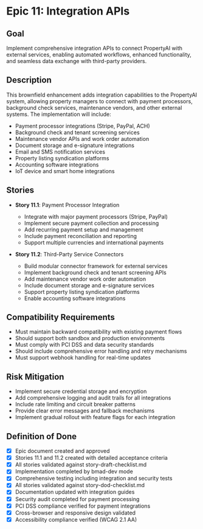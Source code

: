 # Epic 11: Integration APIs

## Goal
Implement comprehensive integration APIs to connect PropertyAI with external services, enabling automated workflows, enhanced functionality, and seamless data exchange with third-party providers.

## Description
This brownfield enhancement adds integration capabilities to the PropertyAI system, allowing property managers to connect with payment processors, background check services, maintenance vendors, and other external systems. The implementation will include:

- Payment processor integrations (Stripe, PayPal, ACH)
- Background check and tenant screening services
- Maintenance vendor APIs and work order automation
- Document storage and e-signature integrations
- Email and SMS notification services
- Property listing syndication platforms
- Accounting software integrations
- IoT device and smart home integrations

## Stories
- **Story 11.1**: Payment Processor Integration
  - Integrate with major payment processors (Stripe, PayPal)
  - Implement secure payment collection and processing
  - Add recurring payment setup and management
  - Include payment reconciliation and reporting
  - Support multiple currencies and international payments

- **Story 11.2**: Third-Party Service Connectors
  - Build modular connector framework for external services
  - Implement background check and tenant screening APIs
  - Add maintenance vendor work order automation
  - Include document storage and e-signature services
  - Support property listing syndication platforms
  - Enable accounting software integrations

## Compatibility Requirements
- Must maintain backward compatibility with existing payment flows
- Should support both sandbox and production environments
- Must comply with PCI DSS and data security standards
- Should include comprehensive error handling and retry mechanisms
- Must support webhook handling for real-time updates

## Risk Mitigation
- Implement secure credential storage and encryption
- Add comprehensive logging and audit trails for all integrations
- Include rate limiting and circuit breaker patterns
- Provide clear error messages and fallback mechanisms
- Implement gradual rollout with feature flags for each integration

## Definition of Done
- [x] Epic document created and approved
- [x] Stories 11.1 and 11.2 created with detailed acceptance criteria
- [x] All stories validated against story-draft-checklist.md
- [x] Implementation completed by bmad-dev mode
- [x] Comprehensive testing including integration and security tests
- [x] All stories validated against story-dod-checklist.md
- [x] Documentation updated with integration guides
- [x] Security audit completed for payment processing
- [x] PCI DSS compliance verified for payment integrations
- [x] Cross-browser and responsive design validated
- [x] Accessibility compliance verified (WCAG 2.1 AA)
